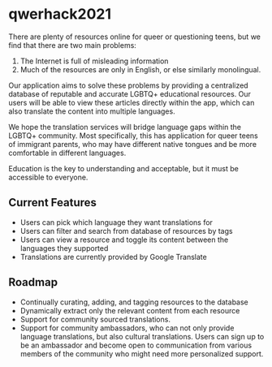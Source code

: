 # qwerhack2021

There are plenty of resources online for queer or questioning teens, but we find that there are two main problems:
1. The Internet is full of misleading information
2. Much of the resources are only in English, or else similarly monolingual.

Our application aims to solve these problems by providing a centralized database of reputable and accurate LGBTQ+ educational resources. Our users will be able to view these articles directly within the app, which can also translate the content into multiple languages.

We hope the translation services will bridge language gaps within the LGBTQ+ community. Most specifically, this has application for queer teens of immigrant parents, who may have different native tongues and be more comfortable in different languages.

Education is the key to understanding and acceptable, but it must be accessible to everyone.

## Current Features
- Users can pick which language they want translations for
- Users can filter and search from database of resources by tags
- Users can view a resource and toggle its content between the languages they supported
- Translations are currently provided by Google Translate

## Roadmap
- Continually curating, adding, and tagging resources to the database
- Dynamically extract only the relevant content from each resource
- Support for community sourced translations.
- Support for community ambassadors, who can not only provide language translations, but also cultural translations. Users can sign up to be an ambassador and become open to communication from various members of the community who might need more personalized support.